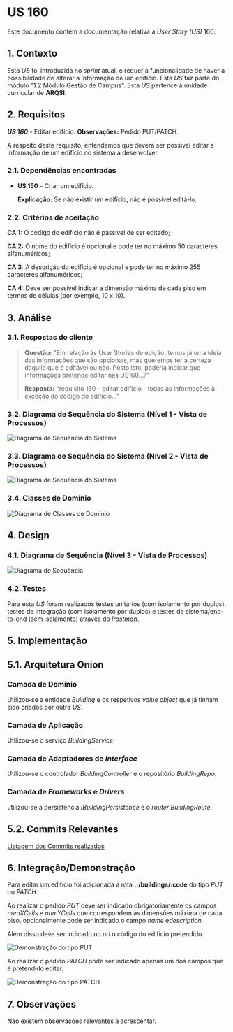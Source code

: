 # US 160

Este documento contém a documentação relativa à *User Story (US)* 160.

## 1. Contexto

Esta *US* foi introduzida no *sprint* atual, e requer a funcionalidade de haver a possibilidade de alterar a informação de um edifício. 
Esta *US* faz parte do módulo "1.2 Módulo Gestão de Campus".
Esta *US* pertence à unidade curricular de **ARQSI**.

## 2. Requisitos

***US 160*** - Editar edifício.
__Observações:__ Pedido PUT/PATCH.

A respeito deste requisito, entendemos que deverá ser possível editar a informação de um edifício no sistema a desenvolver.

### 2.1. Dependências encontradas

- **US 150** - Criar um edifício.

	**Explicação:** Se não existir um edifício, não é possível editá-lo.

### 2.2. Critérios de aceitação

**CA 1:** O código do edifício não é passível de ser editado;

**CA 2:** O nome do edifício é opcional e pode ter no máximo 50 caracteres alfanuméricos;

**CA 3:** A descrição do edifício é opcional e pode ter no máximo 255 caracteres alfanuméricos;

**CA 4:** Deve ser possível indicar a dimensão máxima de cada piso em termos de células (por exemplo, 10 x 10).

## 3. Análise

### 3.1. Respostas do cliente

>**Questão:** "Em relação às User Stories de edição, temos já uma ideia das informações que são opcionais, mas queremos 
> ter a certeza daquilo que é editável ou não. Posto isto, poderia indicar que informações pretende editar nas US160...?"
> 
>**Resposta:** "requisito 160 - editar edificio - todas as informações à exceção do código do edificio..."

### 3.2. Diagrama de Sequência do Sistema (Nível 1 - Vista de Processos)

![Diagrama de Sequência do Sistema](IMG/system-sequence-diagram-level-1.svg)

### 3.3. Diagrama de Sequência do Sistema (Nível 2 - Vista de Processos)

![Diagrama de Sequência do Sistema](IMG/system-sequence-diagram-level-2.svg)

### 3.4. Classes de Domínio

![Diagrama de Classes de Domínio](IMG/domain-classes.svg)

## 4. Design

### 4.1. Diagrama de Sequência (Nível 3 - Vista de Processos)

![Diagrama de Sequência](IMG/sequence-diagram-level-3.svg)

### 4.2. Testes

Para esta *US* foram realizados testes unitários (com isolamento por duplos), testes de integração (com isolamento por duplos)
e testes de sistema/end-to-end (sem isolamento) através do *Postman*.

## 5. Implementação

## 5.1. Arquitetura Onion

### Camada de Domínio

Utilizou-se a entidade *Building* e os respetivos *value object* que já tinham sido criados por outra *US*.

### Camada de Aplicação

Utilizou-se o serviço *BuildingService*.

### Camada de Adaptadores de *Interface*

Utilizou-se o controlador *BuildingController* e o repositório *BuildingRepo*.

### Camada de *Frameworks* e *Drivers*

utilizou-se a persistência *IBuildingPersistence* e o *router* *BuildingRoute*.

## 5.2. Commits Relevantes

[Listagem dos Commits realizados](https://github.com/sem5pi/sem5pi-23-24-50/issues/2)

## 6. Integração/Demonstração

Para editar um edifício foi adicionada a rota **../buildings/:code** do tipo *PUT* ou *PATCH*.

Ao realizar o pedido *PUT* deve ser indicado obrigatoriamente os campos *numXCells* e *numYCells* que correspondem às dimensões 
máxima de cada piso, opcionalmente pode ser indicado o campo *name* e*description*.

Além disso deve ser indicado no *url* o código do edifício pretendido.

![Demonstração do tipo PUT](IMG/demonstration_PUT.png)

Ao realizar o pedido *PATCH* pode ser indicado apenas um dos campos que é pretendido editar.

![Demonstração do tipo PATCH](IMG/demonstration_PATCH.png)

## 7. Observações

Não existem observações relevantes a acrescentar.